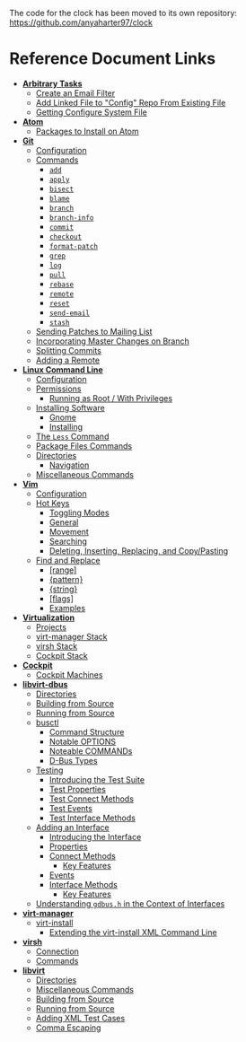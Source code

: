 The code for the clock has been moved to its own repository:
    https://github.com/anyaharter97/clock

# Reference Document Links
* **[Arbitrary Tasks](arbitrarytasks.md)**
    * [Create an Email Filter](arbitrarytasks.md#create-an-email-filter)
    * [Add Linked File to "Config" Repo From Existing File](arbitrarytasks.md#add-linked-file-to-config-repo-from-existing-file)
    * [Getting Configure System File](arbitrarytasks.md#getting-configure-system-file)
* **[Atom](atom.md)**
    * [Packages to Install on Atom](atom.md#packages-to-install-on-atom)
* **[Git](git.md)**
    * [Configuration](git.md#configuration)
    * [Commands](git.md#commands)
        * [`add`](git.md#add)
        * [`apply`](git.md#apply)
        * [`bisect`](git.md#bisect)
        * [`blame`](git.md#blame)
        * [`branch`](git.md#branch)
        * [`branch-info`](git.mid#branch-info)
        * [`commit`](git.md#commit)
        * [`checkout`](git.md#checkout)
        * [`format-patch`](git.md#format-patch)
        * [`grep`](git.md#grep)
        * [`log`](git.md#log)
        * [`pull`](git.md#pull)
        * [`rebase`](git.md#rebase)
        * [`remote`](git.md#remote)
        * [`reset`](git.md#reset)
        * [`send-email`](git.md#send-email)
        * [`stash`](git.md#stash)
    * [Sending Patches to Mailing List](git.md#sending-patches-to-mailing-list)
    * [Incorporating Master Changes on Branch](git.md#incorporating-master-changes-on-branch)
    * [Splitting Commits](git.md#splitting-commits)
    * [Adding a Remote](git.md#adding-a-remote)
* **[Linux Command Line](commandline.md)**
    * [Configuration](commandline.md#configuration)
    * [Permissions](commandline.md#permissions)
        * [Running as Root / With Privileges](commandline.md#running-as-root-with-privileges)
    * [Installing Software](commandline.md#installing-software)
        * [Gnome](commandline.md#gnome)
        * [Installing](commandline.md#installing)
    * [The `Less` Command](commandline.md#the-less-command)
    * [Package Files Commands](commandline.md#package-files-commands)
    * [Directories](commandline.md#directories)
        * [Navigation](commandline.md#navigation)
    * [Miscellaneous Commands](commandline.md#miscellaneous-commands)
* **[Vim](vim.md)**
    * [Configuration](vim.md#configuration)
    * [Hot Keys](vim.md#hot-keys)
        * [Toggling Modes](vim.md#toggling-modes)
        * [General](vim.md#general)
        * [Movement](vim.md#movement)
        * [Searching](vim.md#searching)
        * [Deleting, Inserting, Replacing, and Copy/Pasting](vim.md#deleting-inserting-replacing-and-copy-pasting)
    * [Find and Replace](vim.md#find-and-replace)
        * [\[range\]](vim.md#range)
        * [{pattern}](vim.md#pattern)
        * [{string}](vim.md#string)
        * [\[flags\]](vim.md#flags)
        * [Examples](vim.md#examples)
* **[Virtualization](virtualization.md)**
    * [Projects](virtualization.md#projects)
    * [virt-manager Stack](virtualization.md#virt-manager-stack)
    * [virsh Stack](virtualization.md#virsh-stack)
    * [Cockpit Stack](virtualization.md#cockpit-stack)
* **[Cockpit](cockpit.md)**
    * [Cockpit Machines](cockpit.md#cockpit-machines)
* **[libvirt-dbus](libvirt-dbus.md)**
    * [Directories](libvirt-dbus.md#directories)
    * [Building from Source](libvirt-dbus.md#building-from-source)
    * [Running from Source](libvirt-dbus.md#running-from-source)
    * [busctl](libvirt-dbus.md#busctl)
        * [Command Structure](libvirt-dbus.md#command-structure)
        * [Notable OPTIONS](libvirt-dbus.md#notable-options)
        * [Noteable COMMANDs](libvirt-dbus.md#noteable-commands)
        * [D-Bus Types](libvirt-dbus.md#d-bus-types)
    * [Testing](libvirt-dbus.md#testing)
        * [Introducing the Test Suite](libvirt-dbus.md#introducing-the-test-suite)
        * [Test Properties](libvirt-dbus.md#test-properties)
        * [Test Connect Methods](libvirt-dbus.md#test-connect-methods)
        * [Test Events](libvirt-dbus.md#test-events)
        * [Test Interface Methods](libvirt-dbus.md#test-interface-methods)
    * [Adding an Interface](libvirt-dbus.md#adding-an-interface)
        * [Introducing the Interface](libvirt-dbus.md#introducing-the-interface)
        * [Properties](libvirt-dbus.md#properties)
        * [Connect Methods](libvirt-dbus.md#connect-methods)
            * [Key Features](libvirt-dbus.md#key-features-connect-methods)
        * [Events](libvirt-dbus.md#events)
        * [Interface Methods](libvirt-dbus.md#interface-methods)
            * [Key Features](libvirt-dbus.md#key-features-interface-methods)
    * [Understanding `gdbus.h` in the Context of Interfaces](libvirt-dbus.md#understanding-gdbush-in-the-context-of-interfaces)
* **[virt-manager](virt-manager.md)**
    * [virt-install](virt-manager.md#virt-install)
        * [Extending the virt-install XML Command Line](virt-manager.md#extending-the-virt-install-xml-command-line)
* **[virsh](virsh.md)**
    * [Connection](virsh.md#connection)
    * [Commands](virsh.md#commands)
* **[libvirt](libvirt.md)**
    * [Directories](libvirt.md#directories)
    * [Miscellaneous Commands](libvirt.md#miscellaneous-commands)
    * [Building from Source](libvirt.md#building-from-source)
    * [Running from Source](libvirt.md#running-from-source)
    * [Adding XML Test Cases](libvirt.md#adding-xml-test-cases)
    * [Comma Escaping](libvirt.md#comma-escaping)
